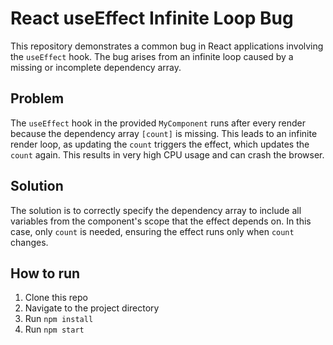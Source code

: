 # React useEffect Infinite Loop Bug

This repository demonstrates a common bug in React applications involving the `useEffect` hook.  The bug arises from an infinite loop caused by a missing or incomplete dependency array. 

## Problem
The `useEffect` hook in the provided `MyComponent` runs after every render because the dependency array `[count]` is missing. This leads to an infinite render loop, as updating the `count` triggers the effect, which updates the `count` again.  This results in very high CPU usage and can crash the browser.

## Solution
The solution is to correctly specify the dependency array to include all variables from the component's scope that the effect depends on.  In this case, only `count` is needed, ensuring the effect runs only when `count` changes.

## How to run
1. Clone this repo
2. Navigate to the project directory
3. Run `npm install`
4. Run `npm start`
